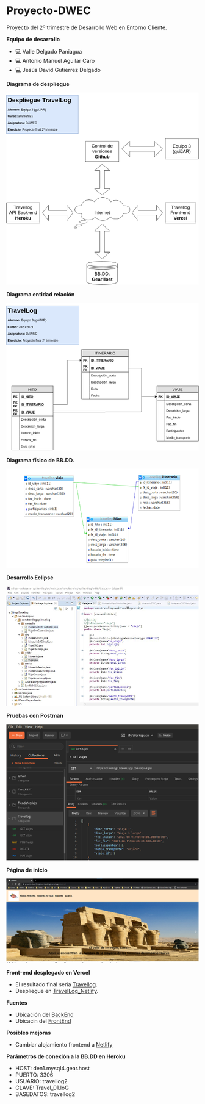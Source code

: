 # Proyecto-DWEC
Proyecto del 2º trimestre de Desarrollo Web en Entorno Cliente.

**Equipo de desarrollo**
- :computer: Valle Delgado Paniagua
- :computer: Antonio Manuel Aguilar Caro
- :computer: Jesús David Gutiérrez Delgado

**Diagrama de despliegue**

![Diagrama despliegue](/img/Despliegue2.png "Diagrama de despliegue")

**Diagrama entidad relación**

![Diagrama E/R](/img/TravelLog.png "Diagrama E/R")

**Diagrama físico de BB.DD.**

![Diagrama BB.DD.](/img/TravelLogMySql.png "Modelo físico")

**Desarrollo Eclipse**

![Desarrollo Eclipse](/img/Eclipse.png "Eclipse")

**Pruebas con Postman**

![Tests con Postman](/img/TestPostman.png "Pruebas")

**Página de inicio**

![Página de inicio](/img/Index.png "Index")

**Front-end desplegado en Vercel**

- El resultado final sería [Travellog][Travellog].
- Despliegue en [TravelLog_Netlify][TravelLog_Netlify].

[Travellog]: https://proyecto-dwec-3mkq6iovw-travel-log1.vercel.app/
[Netlify]: https://www.netlify.com/
[BackEnd]: https://github.com/antonio-aguilar/Proyecto-DWEC/tree/main/apiTravellog
[FrontEnd]: https://github.com/antonio-aguilar/Proyecto-DWEC/tree/main/Frontend
[TravelLog_Netlify]: https://admiring-snyder-e0332c.netlify.app/

**Fuentes**
- Ubicación del [BackEnd][Backend]
- Ubicacin del [FrontEnd][Frontend]

**Posibles mejoras**

- Cambiar alojamiento frontend a [Netlify][Netlify]

**Parámetros de conexión a la BB.DD en Heroku**

- HOST: den1.mysql4.gear.host
- PUERTO: 3306
- USUARIO: travellog2
- CLAVE: Travel_01.loG
- BASEDATOS: travellog2



